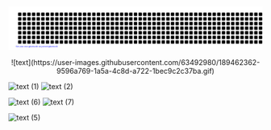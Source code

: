 
![gitartwork](gitartwork.svg)
<p align="center">
![text](https://user-images.githubusercontent.com/63492980/189462362-9596a769-1a5a-4c8d-a722-1bec9c2c37ba.gif)

![text (1)](https://user-images.githubusercontent.com/63492980/189462790-3efcf190-4ffc-4576-9850-f9ca635b5cbf.gif)
![text (2)](https://user-images.githubusercontent.com/63492980/189462794-5003ca55-eba8-4ddd-8f99-a65e33c3f4de.gif)

![text (6)](https://user-images.githubusercontent.com/63492980/189462989-dcc2a24e-dad6-4d30-82d8-f34914d9760d.gif)
![text (7)](https://user-images.githubusercontent.com/63492980/189463012-7a2f22be-04e7-49a1-94c8-ab1c85d68c3c.gif)

![text (5)](https://user-images.githubusercontent.com/63492980/189462803-386e0055-06d1-470d-8c3e-0d2548dc7d41.gif)
<p align="center">

<!--
**CapitanaBanana/CapitanaBanana** is a ✨ _special_ ✨ repository because its `README.md` (this file) appears on your GitHub profile.

Here are some ideas to get you started:

- 🔭 I’m currently working on ...
- 🌱 I’m currently learning ...
- 👯 I’m looking to collaborate on ...
- 🤔 I’m looking for help with ...
- 💬 Ask me about ...
- 📫 How to reach me: ...
- 😄 Pronouns: ...
- ⚡ Fun fact: ...
-->

